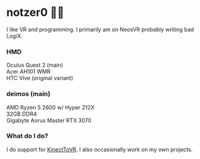 # notzer0 🏳‍🌈
I like VR and programming. I primarily am on NeosVR probably writing bad LogiX.

### HMD
Oculus Quest 2 (main)  
Acer AH101 WMR  
HTC Vive (original variant)  

### deimos (main)  
AMD Ryzen 5 2600 w/ Hyper 212X  
32GB DDR4  
Gigabyte Aorus Master RTX 3070

### What do I do?
I do support for [KinectToVR](https://github.com/KinectToVR).
I also occasionally work on my own projects.

